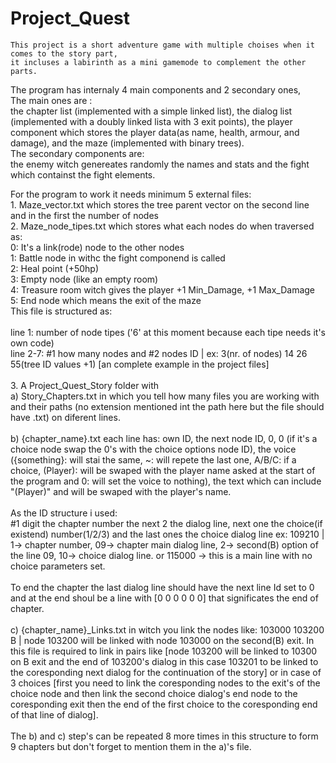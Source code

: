 # Project_Quest

    This project is a short adventure game with multiple choises when it comes to the story part, 
    it incluses a labirinth as a mini gamemode to complement the other parts.
 
The program has internaly 4 main components and 2 secondary ones, <br>
    The main ones are :<br>
        the chapter list (implemented with a simple linked list), 
        the dialog list (implemented with a doubly linked lista with 3 exit points),
        the player component which stores the player data(as name, health, armour, and damage),
        and the maze (implemented with binary trees).<br>
    The secondary components are:<br>
        the enemy witch genereates randomly the names and stats
        and the fight which containst the fight elements.<br>
        

For the program to work it needs minimum 5 external files:<br>
    1. Maze_vector.txt which stores the tree parent vector on the second line and in the first the number of nodes<br>
    2. Maze_node_tipes.txt which stores what each nodes do when traversed as:<br>
          0: It's a link(rode) node to the other nodes<br>
          1: Battle node in withc the fight componend is called<br>
          2: Heal point (+50hp)<br>
          3: Empty node (like an empty room)<br>
          4: Treasure room witch gives the player +1 Min_Damage, +1 Max_Damage<br>
          5: End node which means the exit of the maze<br>
       This file is structured as: <br><br>
            line 1: number of node tipes ('6' at this moment because each tipe needs it's own code)<br>
            line 2-7: #1 how many nodes and #2 nodes ID |
                      ex: 3(nr. of nodes) 14 26 55(tree ID values +1) [an complete example in the project files]<br><br>
    3. A Project_Quest_Story folder with<br>
       a) Story_Chapters.txt in which you tell how many files you are working with and their paths (no extension mentioned int the path             here but the file should have .txt) on diferent lines.<br><br>
       b) {chapter_name}.txt    each line has:  own ID, the next node ID, 0, 0 (if it's a choice node swap the 0's with the choice options node ID), the voice ({something}: will stai the same, ~: will repete the last one, A/B/C: if a choice, (Player): will be swaped with the player name asked at the start of the program and 0: will set the voice to nothing), the text which can include "(Player)" and will be swaped with the player's name.<br><br>
          As the ID structure i used:<br>
            #1 digit the chapter number the next 2 the dialog line, next one the choice(if existend) number(1/2/3) and the last ones the choice dialog line ex: 109210  | 1-> chapter number, 09-> chapter main dialog line, 2-> second(B) option of the line 09, 10-> choice dialog line. or 115000 -> this is a main line with no choice parameters set.<br><br>
          To end the chapter the last dialog line should have the next line Id set to 0 and at the end shoul be a line with [0 0 0 0 0 0] that significates the end of chapter.<br><br>
       c) {chapter_name}_Links.txt in witch you link the nodes like: 103000 103200 B | node 103200 will be linked with node 103000 on the second(B) exit. In this file is required to link in pairs like [node 103200 will be linked to 10300 on B exit and the end of 103200's dialog in this case 103201 to be linked to the coresponding next dialog for the continuation of the story] or in case of 3 choices [first you need to link the coresponding nodes to the exit's of the choice node and then link the second choice dialog's end node to the coresponding exit then the end of the first choice to the coresponding end of that line of dialog].<br><br>
       The b) and c) step's can be repeated 8 more times in this structure to form 9 chapters but don't forget to mention them in the a)'s file.
